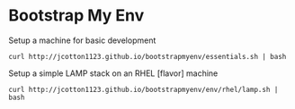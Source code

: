 # Bootstrap My Env

Setup a machine for basic development
```
curl http://jcotton1123.github.io/bootstrapmyenv/essentials.sh | bash
```

Setup a simple LAMP stack on an RHEL [flavor] machine
```
curl http://jcotton1123.github.io/bootstrapmyenv/env/rhel/lamp.sh | bash
```

